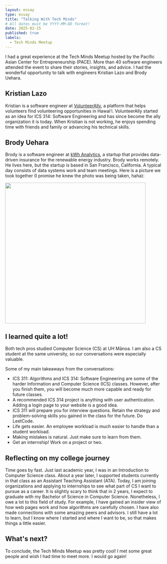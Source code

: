 ```yaml
---
layout: essay
type: essay
title: "Talking With Tech Minds"
# All dates must be YYYY-MM-DD format!
date: 2025-02-15
published: true
labels:
  - Tech Minds Meetup
---
```



I had a great experience at the Tech Minds Meetup hosted by the Pacific Asian Center for Entrepreneurship (PACE). More than 40 software engineers attended the event to share their stories, insights, and advice. I had the wonderful opportunity to talk with engineers Kristian Lazo and Brody Uehara. 

## Kristian Lazo
Kristian is a software engineer at [VolunteerAlly](https://www.volunteerally.org), a platform that helps volunteers find volunteering opportunities in Hawaiʻi. VolunteerAlly started as an idea for ICS 314: Software Engineering and has since become the ally organization it is today. When Kristian is not working, he enjoys spending time with friends and family or advancing his technical skills. 

## Brody Uehara
Brody is a software engineer at [kWh Analytics](https://www.kwhanalytics.com), a startup that provides data-driven insurance for the renewable energy industry. Brody works remotely. He lives here, but the startup is based in San Francisco, California. A typical day consists of data systems work and team meetings. Here is a picture we took together (I promise he knew the photo was being taken, haha):

<img src="../img/techmindsmeetup.png" width=450px>

## I learned quite a lot!
Both tech pros studied Computer Science (CS) at UH Mānoa. I am also a CS student at the same university, so our conversations were especially valuable.

Some of my main takeaways from the conversations:
<ul>
  <li>ICS 311: Algorithms and ICS 314: Software Engineering are some of the harder Information and Computer Science (ICS) classes. However, after you finish them, you will become much more capable and ready for future classes.</li>
  <li>A recommended ICS 314 project is anything with user authentication. Adding a login page to your website is a good idea.</li>
  <li>ICS 311 will prepare you for interview questions. Retain the strategy and problem-solving skills you gained in the class for the future. Do LeetCode.</li>
  <li>Life gets easier. An employee workload is much easier to handle than a student workload. </li>
  <li>Making mistakes is natural. Just make sure to learn from them.</li>
  <li>Get an internship! Work on a project or two.</li>
</ul>

## Reflecting on my college journey
Time goes by fast. Just last academic year, I was in an Introduction to Computer Science class. About a year later, I supported students currently in that class as an Assistant Teaching Assistant (ATA). Today, I am joining organizations and applying to internships to see what part of CS I want to pursue as a career. It is slightly scary to think that in 2 years, I expect to graduate with my Bachelor of Science in Computer Science. Nonetheless, I owe a lot to this field of study. For example, I have gained an insider view of how web pages work and how algorithms are carefully chosen. I have also made connections with some amazing peers and advisors. I still have a lot to learn, but I know where I started and where I want to be, so that makes things a little easier. 

## What's next?
To conclude, the Tech Minds Meetup was pretty cool! I met some great people and wish I had time to meet more. I would go again!
